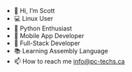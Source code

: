 - 👋 Hi, I’m Scott
- 💻 Linux User
- 🐍 Python Enthusiast
- 📱   Mobile App Developer
- 🧱 Full-Stack Developer
- 📚 Learning Assembly Language
- 📫 How to reach me info@pc-techs.ca

<!---
SPSKN/SPSKN is a ✨ special ✨ repository because its `README.md` (this file) appears on your GitHub profile.
You can click the Preview link to take a look at your changes.
--->

